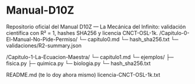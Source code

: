 # Manual-D10Z
Repositorio oficial del Manual D10Z — La Mecánica del Infinito: validación científica con R² = 1, hashes SHA256 y licencia CNCT-OSL-1k.
/Capitulo-0-El-Manual-No-Pide-Permiso/
  └─ capitulo0.md
  └─ hash_sha256.txt
  └─ validaciones/R2-summary.json

/Capitulo-1-La-Ecuacion-Maestra/
  └─ capitulo1.md
  └─ ejemplos/
        ├─ fisica.py
        ├─ quimica.py
        └─ biologia.py
  └─ hash_sha256.txt

README.md (te lo doy ahora mismo)
licencia-CNCT-OSL-1k.txt
